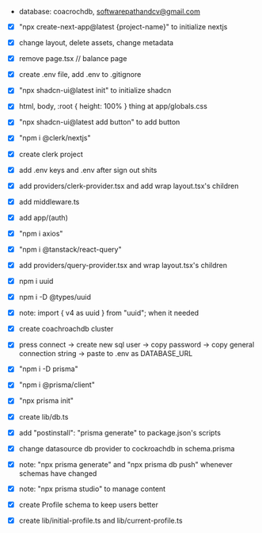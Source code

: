 - database: coacrochdb, softwarepathandcv@gmail.com

- [x] "npx create-next-app@latest {project-name}" to initialize nextjs
- [x] change layout, delete assets, change metadata
- [x] remove page.tsx // balance page
- [x] create .env file, add .env to .gitignore

- [x] "npx shadcn-ui@latest init" to initialize shadcn
- [x] html, body, :root { height: 100% } thing at app/globals.css
- [x] "npx shadcn-ui@latest add button" to add button

- [x] "npm i @clerk/nextjs"
- [x] create clerk project
- [x] add .env keys and .env after sign out shits
- [x] add providers/clerk-provider.tsx and add wrap layout.tsx's children
- [x] add middleware.ts
- [x] add app/(auth)

- [x] "npm i axios"
- [x] "npm i @tanstack/react-query"
- [x] add providers/query-provider.tsx and wrap layout.tsx's children

- [x] npm i uuid
- [x] npm i -D @types/uuid
- [x] note: import { v4 as uuid } from "uuid"; when it needed

- [x] create coachroachdb cluster
- [x] press connect -> create new sql user -> copy password -> copy general connection string -> paste to .env as DATABASE_URL
- [x] "npm i -D prisma"
- [x] "npm i @prisma/client"
- [x] "npx prisma init"
- [x] create lib/db.ts
- [x] add "postinstall": "prisma generate" to package.json's scripts
- [x] change datasource db provider to cockroachdb in schema.prisma
- [x] note: "npx prisma generate" and "npx prisma db push" whenever schemas have changed
- [x] note: "npx prisma studio" to manage content
- [x] create Profile schema to keep users better
- [x] create lib/initial-profile.ts and lib/current-profile.ts
